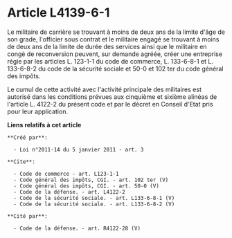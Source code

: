 # Article L4139-6-1

Le militaire de carrière se trouvant à moins de deux ans de la limite d'âge de son grade, l'officier sous contrat et le
militaire engagé se trouvant à moins de deux ans de la limite de durée des services ainsi que le militaire en congé de
reconversion peuvent, sur demande agréée, créer une entreprise régie par les articles L. 123-1-1 du code de commerce, L.
133-6-8-1 et L. 133-6-8-2 du code de la sécurité sociale et 50-0 et 102 ter du code général des impôts. 

Le cumul de cette activité avec l'activité principale des militaires est autorisé dans les conditions prévues aux cinquième
et sixième alinéas de l'article L. 4122-2 du présent code et par le décret en Conseil d'Etat pris pour leur application.

**Liens relatifs à cet article**

	**Créé par**:

	  - Loi n°2011-14 du 5 janvier 2011 - art. 3

	**Cite**:

	  - Code de commerce - art. L123-1-1
	  - Code général des impôts, CGI. - art. 102 ter (V)
	  - Code général des impôts, CGI. - art. 50-0 (V)
	  - Code de la défense. - art. L4122-2
	  - Code de la sécurité sociale. - art. L133-6-8-1 (V)
	  - Code de la sécurité sociale. - art. L133-6-8-2 (V)

	**Cité par**:

	  - Code de la défense. - art. R4122-28 (V)
